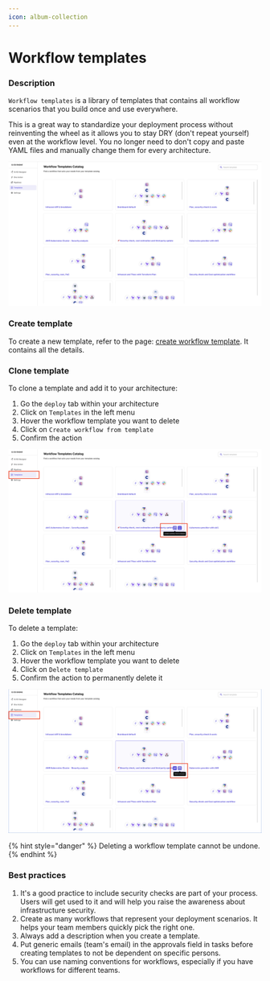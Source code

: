 ```yaml
---
icon: album-collection
---
```


# Workflow templates

### Description

`Workflow templates` is a library of templates that contains all workflow scenarios that you build once and use everywhere.

This is a great way to standardize your deployment process without reinventing the wheel as it allows you to stay DRY (don't repeat yourself) even at the workflow level. You no longer need to don't copy and paste YAML files and manually change them for every architecture.

![Workflow templates](../.gitbook/assets/workflow-templates.png)

### Create template

To create a new template, refer to the page: [create workflow template](broken-reference). It contains all the details.

### Clone template

To clone a template and add it to your architecture:

1. Go the `deploy` tab within your architecture
2. Click on `Templates` in the left menu
3. Hover the workflow template you want to delete
4. Click on `Create workflow from template`
5. Confirm the action

![Clone workflow template](../.gitbook/assets/clone-workflow-template.png)

### Delete template

To delete a template:

1. Go the `deploy` tab within your architecture
2. Click on `Templates` in the left menu
3. Hover the workflow template you want to delete
4. Click on `Delete template`
5. Confirm the action to permanently delete it

![Delete workflow template](../.gitbook/assets/delete-workflow-template.png)

{% hint style="danger" %}
Deleting a workflow template cannot be undone.
{% endhint %}

### Best practices

1. It's a good practice to include security checks are part of your process. Users will get used to it and will help you raise the awareness about infrastructure security.
2. Create as many workflows that represent your deployment scenarios. It helps your team members quickly pick the right one.
3. Always add a description when you create a template.
4. Put generic emails (team's email) in the approvals field in tasks before creating templates to not be dependent on specific persons.
5. You can use naming conventions for workflows, especially if you have workflows for different teams.
